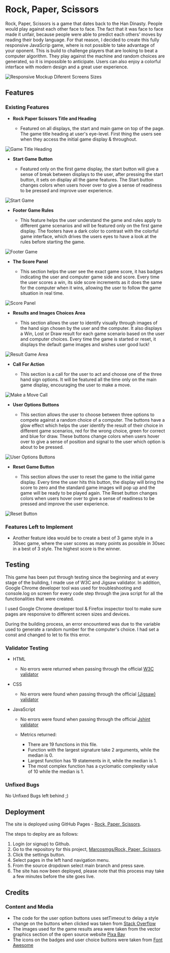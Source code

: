 # Rock, Paper, Scissors

Rock, Paper, Scissors is a game that dates back to the Han Dinasty. People would play against each other face to face. The fact that it was face to face made it unfair, because people were able to predict each others' moves by reading their body language. 
For that reason, I decided to create this fully responsive JavaScrip game, where is not possible to take advantage of your oponent. 
This is build to challenge players that are looking to beat a computer algorithm. 
They play against the machine and random choices are generated, so it is impossible to anticipate. 
Users can also enjoy a colorful interface with modern design and a great user experience.

![Responsive Mockup Diferent Screens Sizes](media/mockup-screens-sizes.png)

## Features 

### Existing Features

- __Rock Paper Scissors Title and Heading__

  - Featured on all displays, the start and main game on top of the page. The game title heading at user's eye-level. First thing the users see when they access the initial game display & throughout.
  
![Game Title Heading](media/header-title.png)

- __Start Game Button__

  - Featured only on the first game display, the start button will give a sense of break between displays to the user, after pressing the start button, it sets on display all the game features. The Start button changes colors when users hover over to give a sense of readiness to be pressed and improve user experience.

![Start Game](media/start-button.png)

- __Footer Game Rules__

  - This feature helps the user understand the game and rules apply to different game scenarios and will be featured only on the first game display. The footers have a dark color to contrast with the colorful game interface, which drives the users eyes to have a look at the rules before starting the game.

![Footer Game](media/footer-game-rules.png)

- __The Score Panel__

  - This section helps the user see the exact game score, it has badges indicating the user and computer game side and score. Every time the user scores a win, its side score increments as it does the same for the computer when it wins, allowing the user to follow the game situation in real time.

![Score Panel](media/score-panel.png)

- __Results and Images Choices Area__

  - This section allows the user to identify visually through images of the hand sign chosen by the user and the computer. It also displays a Win, Lost or Draw result for each game scenario based on the user and computer choices. Every time the game is started or reset, it displays the default game images and wishes user good luck!

![Result Game Area](media/result-iimages-area.png)

- __Call For Action__

  - This section is a call for the user to act and choose one of the three hand sign options. It will be featured all the time only on the main game display, encouraging the user to make a move.

![Make a Move Call](media/call-for-action.png)

- __User Options Buttons__

  - This section allows the user to choose between three options to compete against a random choice of a computer. The buttons have a glow effect which helps the user identify the result of their choice in different game scenarios, red for the wrong choice, green for correct and blue for draw. These buttons change colors when users hover over to give a sense of position and signal to the user which option is about to be pressed.

![User Options Buttons](media/user-options-buttons.png)

- __Reset Game Button__

  - This section allows the user to reset the game to the initial game display. Every time the user hits this button, the display will bring the score to zero and the standard game images will pop up and the game will be ready to be played again. The Reset button changes colors when users hover over to give a sense of readiness to be pressed and improve the user experience.

![Reset Button](media/reset-game-button.png)

### Features Left to Implement

- Another feature idea would be to create a best of 3 game style in a 30sec game, where the user scores as many points as possible in 30sec in a best of 3 style. The highest score is the winner.

## Testing 

This game has been put through testing since the beginning and at every stage of the building, I made use of W3C and Jigsaw validator. In addition, Google Chrome developer tool was used for troubleshooting and console.log on screen for every code step through the java script for all the functionalities that were created.

I used Google Chrome developer tool & Firefox inspector tool to make sure pages are responsive to different screen sizes and devices.

During the building process, an error encountered was due to the variable used to generate a random number for the computer's choice. I had set a const and changed to let to fix this error.


### Validator Testing 

- HTML
    - No errors were returned when passing through the official [W3C validator](https://validator.w3.org/nu/?doc=https%3A%2F%2Fmarcosmgs.github.io%2Frockpaperscissors%2F)

- CSS
    - No errors were found when passing through the official [(Jigsaw) validator](https://jigsaw.w3.org/css-validator/validator?uri=https%3A%2F%2Fmarcosmgs.github.io%2Frockpaperscissors%2F&profile=css3svg&usermedium=all&warning=1&vextwarning=&lang=en)

- JavaScript
    - No errors were found when passing through the official [Jshint validator](https://jshint.com/)
    
    - Metrics returned:
      - There are 19 functions in this file.
      - Function with the largest signature take 2 arguments, while the median is 0.
      - Largest function has 19 statements in it, while the median is 1.
      - The most complex function has a cyclomatic complexity value of 10 while the median is 1.


### Unfixed Bugs

No Unfixed Bugs left behind ;)

## Deployment

The site is deployed using GitHub Pages - [Rock, Paper, Scissors](https://marcosmgs.github.io/rockpaperscissors/).

The steps to deploy are as follows: 

1. Login (or signup) to Github.
2. Go to the repository for this project, [Marcosmgs/Rock, Paper, Scissors](https://github.com/Marcosmgs/rockpaperscissors).
3. Click the settings button.
4. Select pages in the left hand navigation menu.
5. From the source dropdown select main branch and press save.
6. The site has now been deployed, please note that this process may take a few minutes before the site goes live.

## Credits 

### Content and Media 

- The code for the user option buttons uses setTimeout to delay a style change on the buttons when clicked was taken from [Stack Overflow](https://stackoverflow.com/questions/44268612/use-settimeout-to-delay-a-style-change-on-a-button) 
- The images used for the game results area were taken from the vector graphics section of the open source website [Pixa Bay](https://pixabay.com/)
- The icons on the badges and user choice buttons were taken from [Font Awesome](https://fontawesome.com/)

